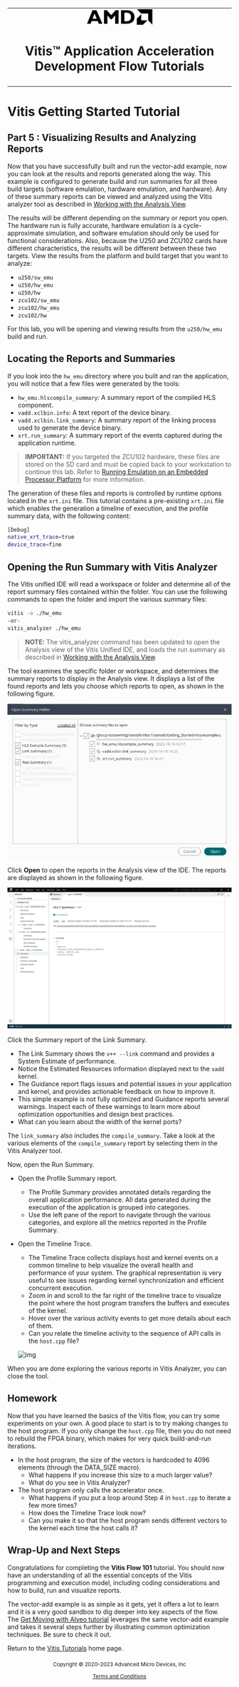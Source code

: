 <table class="sphinxhide" width="100%">
 <tr>
   <td align="center"><img src="https://raw.githubusercontent.com/Xilinx/Image-Collateral/main/xilinx-logo.png" width="30%"/><h1>Vitis™ Application Acceleration Development Flow Tutorials</h1>
   </td>
 </tr>
 <tr>
 <td>
 </td>
 </tr>
</table>

# Vitis Getting Started Tutorial

## Part 5 : Visualizing Results and Analyzing Reports

Now that you have successfully built and run the vector-add example, now you can look at the results and reports generated along the way. This example is configured to generate build and run summaries for all three build targets (software emulation, hardware emulation, and hardware). Any of these summary reports can be viewed and analyzed using the Vitis analyzer tool as described in [Working with the Analysis View](https://docs.xilinx.com/access/sources/dita/topic?Doc_Version=2023.2%20English&url=ug1393-vitis-application-acceleration&resourceid=bmv1632721179781).

The results will be different depending on the summary or report you open. The hardware run is fully accurate, hardware emulation is a cycle-approximate simulation, and software emulation should only be used for functional considerations. Also, because the U250 and ZCU102 cards have different characteristics, the results will be different between these two targets. View the results from the platform and build target that you want to analyze:

* `u250/sw_emu`
* `u250/hw_emu`
* `u250/hw`
* `zcu102/sw_emu`
* `zcu102/hw_emu`
* `zcu102/hw`

For this lab, you will be opening and viewing results from the `u250/hw_emu` build and run.

## Locating the Reports and Summaries

If you look into the `hw_emu` directory where you built and ran the application, you will notice that a few files were generated by the tools:

* `hw_emu.hlscompile_summary`: A summary report of the compiled HLS component.
* `vadd.xclbin.info`: A text report of the device binary.
* `vadd.xclbin.link_summary`: A summary report of the linking process used to generate the device binary.
* `xrt.run_summary`: A summary report of the events captured during the application runtime.

>**IMPORTANT:** If you targeted the ZCU102 hardware, these files are stored on the SD card and must be copied back to your workstation to continue this lab. Refer to [Running Emulation on an Embedded Processor Platform](https://docs.xilinx.com/access/sources/dita/topic?Doc_Version=2023.2%20English&url=ug1393-vitis-application-acceleration&resourceid=lei1600364954309) for more information.

The generation of these files and reports is controlled by runtime options located in the `xrt.ini` file.  This tutorial contains a pre-existing `xrt.ini` file which enables the generation a timeline of execution, and the profile summary data, with the following content:

```bash
[Debug]
native_xrt_trace=true
device_trace=fine
```

## Opening the Run Summary with Vitis Analyzer

The Vitis unified IDE will read a workspace or folder and determine all of the report summary files contained within the folder. You can use the following commands to open the folder and import the various summary files:

```bash
vitis -a ./hw_emu
-or-
vitis_analyzer ./hw_emu
```

>**NOTE:** The vitis_analyzer command has been updated to open the Analysis view of the Vitis Unified IDE, and loads the run summary as described in [Working with the Analysis View](https://docs.xilinx.com/access/sources/dita/topic?Doc_Version=2023.2%20English&url=ug1393-vitis-application-acceleration&resourceid=bmv1632721179781). 

The tool examines the specific folder or workspace, and determines the summary reports to display in the Analysis view. It displays a list of the found reports and lets you choose which reports to open, as shown in the following figure. 

 ![Open Summary](./images/analysis-view-summary.png)

Click **Open** to open the reports in the Analysis view of the IDE. The reports are displayed as shown in the following figure. 

![Open Summary](./images/analysis-view-reports.png)

Click the Summary report of the Link Summary.
  * The Link Summary shows the `v++ --link` command and provides a System Estimate of performance.
  * Notice the Estimated Resources information displayed next to the `vadd` kernel.
  * The Guidance report flags issues and potential issues in your application and kernel, and provides actionable feedback on how to improve it.
  * This simple example is not fully optimized and Guidance reports several warnings. Inspect each of these warnings to learn more about optimization opportunities and design best practices.
  * What can you learn about the width of the kernel ports?

The `link_summary` also includes the `compile_summary`. Take a look at the various elements of the `compile_summary` report by selecting them in the Vitis Analyzer tool.

Now, open the Run Summary.

* Open the Profile Summary report.
  * The Profile Summary provides annotated details regarding the overall application performance. All data generated during the execution of the application is grouped into categories.
  * Use the left pane of the report to navigate through the various categories, and explore all the metrics reported in the Profile Summary.
* Open the Timeline Trace.
  * The Timeline Trace collects displays host and kernel events on a common timeline to help visualize the overall health and performance of your system. The graphical representation is very useful to see issues regarding kernel synchronization and efficient concurrent execution.
  * Zoom in and scroll to the far right of the timeline trace to visualize the point where the host program transfers the buffers and executes of the kernel.
  * Hover over the various activity events to get more details about each of them.
  * Can you relate the timeline activity to the sequence of API calls in the `host.cpp` file?

  ![img](./images/part5_timeline_trace.png)

When you are done exploring the various reports in Vitis Analyzer, you can close the tool.

## Homework

Now that you have learned the basics of the Vitis flow, you can try some experiments on your own. A good place to start is to try making changes to the host program. If you only change the `host.cpp` file, then you do not need to rebuild the FPGA binary, which makes for very quick build-and-run iterations.

* In the host program, the size of the vectors is hardcoded to 4096 elements (through the DATA_SIZE macro).
  * What happens if you increase this size to a much larger value?
  * What do you see in Vitis Analyzer?
* The host program only calls the accelerator once.
  * What happens if you put a loop around Step 4 in `host.cpp` to iterate a few more times?
  * How does the Timeline Trace look now?
  * Can you make it so that the host program sends different vectors to the kernel each time the host calls it?

## Wrap-Up and Next Steps

Congratulations for completing the **Vitis Flow 101** tutorial. You should now have an understanding of all the essential concepts of the Vitis programming and execution model, including coding considerations and how to build, run and visualize reports.

The vector-add example is as simple as it gets, yet it offers a lot to learn and it is a very good sandbox to dig deeper into key aspects of the flow. The [Get Moving with Alveo tutorial](https://developer.xilinx.com/en/articles/acceleration-basics.html) leverages the same vector-add example and takes it several steps further by illustrating common optimization techniques. Be sure to check it out.

Return to the [Vitis Tutorials](https://github.com/Xilinx/Vitis-Tutorials) home page.

<p class="sphinxhide" align="center"><sub>Copyright © 2020–2023 Advanced Micro Devices, Inc</sub></p>

<p class="sphinxhide" align="center"><sup><a href="https://www.amd.com/en/corporate/copyright">Terms and Conditions</a></sup></p>
